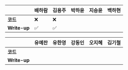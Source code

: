 |              | 배하람             | 김용주             | 박하윤 | 지승윤 | 백하현 |
| ------------ | ------------------ | ------------------ | ------ | ------ | ------ |
| **코드**     | :x:                | :x:                |        |        |        |
| **Write-up** | :white_check_mark: | :white_check_mark: |        |        |        |

|              | 유예찬 | 유한영 | 강동인 | 오지혜 | 김기철 |
| ------------ | ------ | ------ | ------ | ------ | ------ |
| **코드**     |        |        |        |        |        |
| **Write-up** |        |        |        |        |        |

